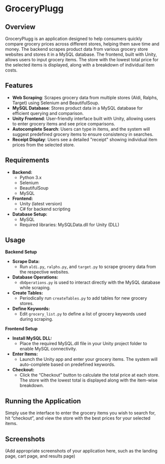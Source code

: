 # GroceryPlugg
## Overview
GroceryPlugg is an application designed to help consumers quickly compare grocery prices across different stores, helping them save time and money. The backend scrapes product data from various grocery store websites and stores it in a MySQL database. The frontend, built with Unity, allows users to input grocery items. The store with the lowest total price for the selected items is displayed, along with a breakdown of individual item costs.

## Features
- **Web Scraping**: Scrapes grocery data from multiple stores (Aldi, Ralphs, Target) using Selenium and BeautifulSoup.
- **MySQL Database**: Stores product data in a MySQL database for efficient querying and comparison.
- **Unity Frontend**: User-friendly interface built with Unity, allowing users to enter grocery items and see price comparisons.
- **Autocomplete Search**: Users can type in items, and the system will suggest predefined grocery items to ensure consistency in searches.
- **Receipt Display**: Users see a detailed "receipt" showing individual item prices from the selected store.

## Requirements
- **Backend:**
    - Python 3.x
    - Selenium
    - BeautifulSoup
    - MySQL 
- **Frontend:**
    - Unity (latest version)
    - C# for backend scripting
- **Database Setup:**
    - MySQL
    - Required libraries: MySQLData.dll for Unity (DLL)

## Usage

**Backend Setup**
  - **Scrape Data:**
    - Run `aldi.py`, `ralphs.py`, and `target.py` to scrape grocery data from the respective websites.
  - **Database Operations:**
    - `dbOperations.py` is used to interact directly with the MySQL database while scraping.
  - **Create Tables:**
    - Periodically run `createTables.py` to add tables for new grocery stores.
  - **Define Keywords:**
    - Edit `grocery_list.py` to define a list of grocery keywords used during scraping.

**Frontend Setup**
  - **Install MySQL DLL:**
    - Place the required MySQL.dll file in your Unity project folder to enable MySQL connectivity.
  - **Enter Items:**
    - Launch the Unity app and enter your grocery items. The system will auto-complete based on predefined keywords.
  - **Checkout:**
    - Click the “Checkout” button to calculate the total price at each store. The store with the lowest total is displayed along with the item-wise breakdown.

## Running the Application
Simply use the interface to enter the grocery items you wish to search for, hit “checkout”, and view the store with the best prices for your selected items.

## Screenshots
(Add appropriate screenshots of your application here, such as the landing page, cart page, and results page)
